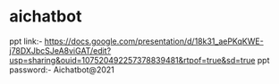 
# aichatbot
ppt link:- https://docs.google.com/presentation/d/18k31_aePKqKWE-j78DXJbcSJeA8viGAT/edit?usp=sharing&ouid=107520492257378839481&rtpof=true&sd=true
ppt password:- Aichatbot@2021
